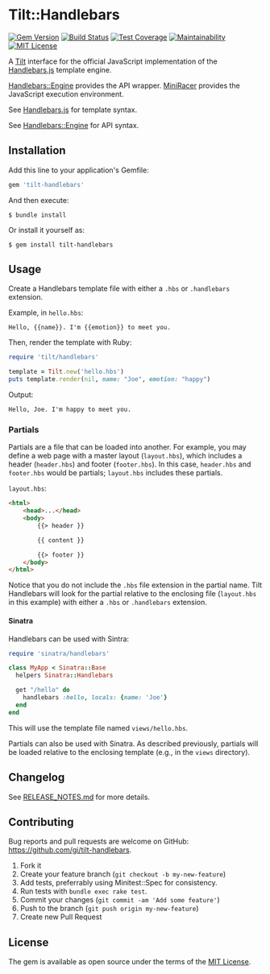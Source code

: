# Tilt::Handlebars

[![Gem Version](https://badge.fury.io/rb/tilt-handlebars.svg)](https://rubygems.org/gems/tilt-handlebars)
[![Build Status](https://github.com/gi/tilt-handlebars/actions/workflows/ruby-ci.yml/badge.svg)](https://github.com/gi/tilt-handlebars/actions/workflows/ruby-ci.yml)
[![Test Coverage](https://api.codeclimate.com/v1/badges/19d544fcb843a50db1a2/test_coverage)](https://codeclimate.com/github/gi/tilt-handlebars/test_coverage)
[![Maintainability](https://api.codeclimate.com/v1/badges/19d544fcb843a50db1a2/maintainability)](https://codeclimate.com/github/gi/tilt-handlebars/maintainability)
[![MIT License](https://img.shields.io/badge/License-MIT-blue.svg)](LICENSE.txt)

A [Tilt](https://github.com/rtomayko/tilt) interface for the official JavaScript
implementation of the [Handlebars.js](https://handlebarsjs.com) template engine.

[Handlebars::Engine](https://github.com/gi/handlebars-ruby) provides the API
wrapper. [MiniRacer](https://github.com/rubyjs/mini_racer) provides the
JavaScript execution environment.

See [Handlebars.js](http://handlebarsjs.com) for template syntax.

See [Handlebars::Engine](https://github.com/gi/handlebars-ruby) for API syntax.

## Installation

Add this line to your application's Gemfile:

```ruby
gem 'tilt-handlebars'
```

And then execute:

    $ bundle install

Or install it yourself as:

    $ gem install tilt-handlebars

## Usage

Create a Handlebars template file with either a `.hbs` or `.handlebars` extension.

Example, in `hello.hbs`:

```
Hello, {{name}}. I'm {{emotion}} to meet you.
```

Then, render the template with Ruby:

```ruby
require 'tilt/handlebars'

template = Tilt.new('hello.hbs')
puts template.render(nil, name: "Joe", emotion: "happy")
```

Output:

	Hello, Joe. I'm happy to meet you.

### Partials

Partials are a file that can be loaded into another. For example, you may define a web page with
a master layout (`layout.hbs`), which includes a header (`header.hbs`) and footer (`footer.hbs`).
In this case, `header.hbs` and `footer.hbs` would be partials; `layout.hbs` includes these partials.

`layout.hbs`:

```html
<html>
	<head>...</head>
	<body>
		{{> header }}

		{{ content }}

		{{> footer }}
	</body>
</html>
```

Notice that you do not include the `.hbs` file extension in the partial name. Tilt Handlebars
will look for the partial relative to the enclosing file (`layout.hbs` in this example) with
either a `.hbs` or `.handlebars` extension.

#### Sinatra

Handlebars can be used with Sintra:

```ruby
require 'sinatra/handlebars'

class MyApp < Sinatra::Base
  helpers Sinatra::Handlebars

  get "/hello" do
    handlebars :hello, locals: {name: 'Joe'}
  end
end
```

This will use the template file named `views/hello.hbs`.

Partials can also be used with Sinatra. As described previously, partials will be loaded
relative to the enclosing template (e.g., in the `views` directory).

## Changelog

See [RELEASE_NOTES.md](RELEASE_NOTES.md) for more details.

## Contributing

Bug reports and pull requests are welcome on GitHub:
https://github.com/gi/tilt-handlebars.

1. Fork it
2. Create your feature branch (`git checkout -b my-new-feature`)
3. Add tests, preferrably using Minitest::Spec for consistency.
4. Run tests with `bundle exec rake test`.
5. Commit your changes (`git commit -am 'Add some feature'`)
6. Push to the branch (`git push origin my-new-feature`)
7. Create new Pull Request

## License

The gem is available as open source under the terms of the
[MIT License](https://opensource.org/licenses/MIT).
